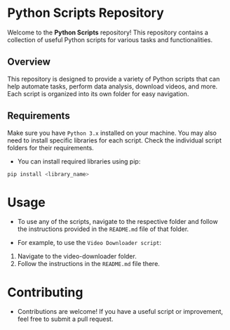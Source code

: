 # Python Scripts Repository

Welcome to the **Python Scripts** repository! This repository contains a collection of useful Python scripts for various tasks and functionalities.

## Overview

This repository is designed to provide a variety of Python scripts that can help automate tasks, perform data analysis, download videos, and more. Each script is organized into its own folder for easy navigation.

## Requirements

Make sure you have `Python 3.x` installed on your machine. You may also need to install specific libraries for each script. Check the individual script folders for their requirements.

- You can install required libraries using pip:

```bash
pip install <library_name>
```

# Usage
- To use any of the scripts, navigate to the respective folder and follow the instructions provided in the `README.md` file of that folder.

- For example, to use the `Video Downloader script`:
1. Navigate to the video-downloader folder.
2. Follow the instructions in the `README.md` file there.

# Contributing
- Contributions are welcome! If you have a useful script or improvement, feel free to submit a pull request.
